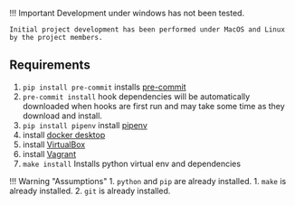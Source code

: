 !!! Important
    Development under windows has not been tested.

    Initial project development has been performed under MacOS and Linux by the project members.

## Requirements

1. `pip install pre-commit` installs [pre-commit](https://pre-commit.com)
2. `pre-commit install`     hook dependencies will be automatically downloaded when hooks are first run and may take some time as they download and install.
3. `pip install pipenv`     install [pipenv](https://pipenv-fork.readthedocs.io/en/latest/index.html)
4. install [docker desktop](https://www.docker.com/)
5. install [VirtualBox](https://www.virtualbox.org/wiki/Downloads)
6. install [Vagrant](https://www.vagrantup.com/)
7. `make install` Installs python virtual env and dependencies

!!! Warning "Assumptions"
    1. `python` and `pip` are already installed.
    1. `make` is already installed.
    2. `git` is already installed.
